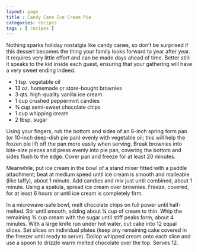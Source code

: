 ```yaml
---
layout: page
title : Candy Cane Ice Cream Pie
categories: recipes
tags : [ recipes ]
---
```


Nothing sparks holiday nostalgia like candy canes, so don’t be surprised if this dessert becomes the thing your family looks forward to year after year. It requires very little effort and can be made days ahead of time. Better still: it speaks to the kid inside each guest, ensuring that your gathering will have a very sweet ending indeed.

*  1 tsp. vegetable oil
*  13 oz. homemade or store-bought brownies
*  3 qts. high-quality vanilla ice cream
*  1 cup crushed peppermint candies
*  ¾ cup semi-sweet chocolate chips
*  1 cup whipping cream
*  2 tbsp. sugar

Using your fingers, rub the bottom and sides of an 8-inch spring form pan (or 10-inch deep-dish pie pan) evenly with vegetable oil; this will help the frozen pie lift off the pan more easily when serving. Break brownies into bite-size pieces and press evenly into pie pan, covering the bottom and sides flush to the edge. Cover pan and freeze for at least 20 minutes.

Meanwhile, put ice cream in the bowl of a stand mixer fitted with a paddle attachment; beat at medium speed until ice cream is smooth and malleable (like taffy), about 1 minute. Add candies and mix just until combined, about 1 minute. Using a spatula, spread ice cream over brownies. Freeze, covered, for at least 6 hours or until ice cream is completely firm.

In a microwave-safe bowl, melt chocolate chips on full power until half-melted. Stir until smooth, adding about ¼ cup of cream to thin. Whip the remaining ¾ cup cream with the sugar until stiff peaks form, about 4 minutes. With a large knife run under hot water, cut cake into 12 equal slices. Set slices on individual plates (keep any remaining cake covered in the freezer until ready to serve). Dollop whipped cream onto each slice and use a spoon to drizzle warm melted chocolate over the top. Serves 12.


